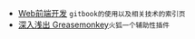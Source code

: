 - [Web前端开发](http://caibaojian.com/gitbook/format/cover.html) `gitbook的使用以及相关技术的索引页`
- [深入浅出 Greasemonkey](http://www.ttlsa.com/docs/greasemonkey/#basic.what)`火狐一个辅助性插件`
